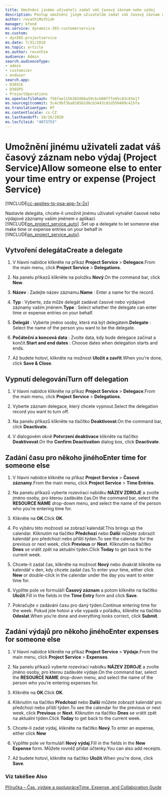 ```yaml
---
title: Umožnění jinému uživateli zadat váš časový záznam nebo výdaj
description: Postup umožnění jiným uživatelům zadat váš časový záznam nebo výdaj v Project Service
author: revathiMuthiah
manager: kfend
ms.service: dynamics-365-customerservice
ms.custom:
- dyn365-projectservice
ms.date: 7/31/2018
ms.topic: article
ms.author: revathim
audience: Admin
search.audienceType:
- admin
- customizer
- enduser
search.app:
- D365CE
- D365PS
- ProjectOperations
ms.openlocfilehash: f56fae115b383d66a59cbcb08fffe95c83c83e17
ms.sourcegitcommit: 5c4c9bf3ba018562d6cb3443c01d550489c415fa
ms.translationtype: HT
ms.contentlocale: cs-CZ
ms.lasthandoff: 10/16/2020
ms.locfileid: "4073753"
---
```

# <a name="allow-someone-else-to-enter-your-time-entry-or-expense-project-service"></a><span data-ttu-id="a96d0-103">Umožnění jinému uživateli zadat váš časový záznam nebo výdaj (Project Service)</span><span class="sxs-lookup"><span data-stu-id="a96d0-103">Allow someone else to enter your time entry or expense (Project Service)</span></span>

[!INCLUDE[cc-applies-to-psa-app-1x-2x](../includes/cc-applies-to-psa-app-1x-2x.md)]

<span data-ttu-id="a96d0-104">Nastavte delegáta, chcete-li umožnit jinému uživateli vytvářet časové nebo výdajové záznamy vaším jménem v aplikaci [!INCLUDE[pn_project_service_auto](../includes/pn-project-service-auto.md)] .</span><span class="sxs-lookup"><span data-stu-id="a96d0-104">Set up a delegate to let someone else make time or expense entries on your behalf in [!INCLUDE[pn_project_service_auto](../includes/pn-project-service-auto.md)].</span></span>  
  
## <a name="create-a-delegate"></a><span data-ttu-id="a96d0-105">Vytvoření delegáta</span><span class="sxs-lookup"><span data-stu-id="a96d0-105">Create a delegate</span></span>  
  
1.  <span data-ttu-id="a96d0-106">V hlavní nabídce klikněte na příkaz **Project Service** > **Delegace**.</span><span class="sxs-lookup"><span data-stu-id="a96d0-106">From the main menu, click **Project Service** > **Delegations**.</span></span>  
  
2.  <span data-ttu-id="a96d0-107">Na panelu příkazů klikněte na položku **Nový**.</span><span class="sxs-lookup"><span data-stu-id="a96d0-107">On the command bar, click **New**.</span></span>  
  
3. <span data-ttu-id="a96d0-108">**Název** : Zadejte název záznamu.</span><span class="sxs-lookup"><span data-stu-id="a96d0-108">**Name** : Enter a name for the record.</span></span>  
  
4. <span data-ttu-id="a96d0-109">**Typ** : Vyberte, zda může delegát zadávat časové nebo výdajové záznamy vaším jménem.</span><span class="sxs-lookup"><span data-stu-id="a96d0-109">**Type** : Select whether the delegate can enter time or expense entries on your behalf.</span></span>  
  
5. <span data-ttu-id="a96d0-110">**Delegát** : Vyberte jméno osoby, která má být delegátem.</span><span class="sxs-lookup"><span data-stu-id="a96d0-110">**Delegate** : Select the name of the person you want to be the delegate.</span></span>  
  
6. <span data-ttu-id="a96d0-111">**Počáteční a koncová data** : Zvolte data, kdy bude delegace začínat a končit.</span><span class="sxs-lookup"><span data-stu-id="a96d0-111">**Start and end dates** : Choose dates when delegation starts and ends.</span></span>  
  
7.  <span data-ttu-id="a96d0-112">Až budete hotovi, klikněte na možnost **Uložit a zavřít**.</span><span class="sxs-lookup"><span data-stu-id="a96d0-112">When you're done, click **Save & Close**.</span></span>  
  
## <a name="turn-off-delegation"></a><span data-ttu-id="a96d0-113">Vypnutí delegování</span><span class="sxs-lookup"><span data-stu-id="a96d0-113">Turn off delegation</span></span>  
  
1.  <span data-ttu-id="a96d0-114">V hlavní nabídce klikněte na příkaz **Project Service** > **Delegace**.</span><span class="sxs-lookup"><span data-stu-id="a96d0-114">From the main menu, click **Project Service** > **Delegations**.</span></span>  
  
2.  <span data-ttu-id="a96d0-115">Vyberte záznam delegace, který chcete vypnout.</span><span class="sxs-lookup"><span data-stu-id="a96d0-115">Select the delegation record you want to turn off.</span></span>  
  
3.  <span data-ttu-id="a96d0-116">Na panelu příkazů klikněte na tlačítko **Deaktivovat**.</span><span class="sxs-lookup"><span data-stu-id="a96d0-116">On the command bar, click **Deactivate**.</span></span>  
  
4.  <span data-ttu-id="a96d0-117">V dialogovém okně **Potvrzení deaktivace** klikněte na tlačítko **Deaktivovat**.</span><span class="sxs-lookup"><span data-stu-id="a96d0-117">On the **Confirm Deactivation** dialog box, click **Deactivate**.</span></span>  
  
## <a name="enter-time-for-someone-else"></a><span data-ttu-id="a96d0-118">Zadání času pro někoho jiného</span><span class="sxs-lookup"><span data-stu-id="a96d0-118">Enter time for someone else</span></span>  
  
1.  <span data-ttu-id="a96d0-119">V hlavní nabídce klikněte na příkaz **Project Service** > **Časové záznamy**.</span><span class="sxs-lookup"><span data-stu-id="a96d0-119">From the main menu, click **Project Service** > **Time Entries**.</span></span>  
  
2.  <span data-ttu-id="a96d0-120">Na panelu příkazů vyberte rozevírací nabídku **NÁZEV ZDROJE** a zvolte jméno osoby, pro kterou zadáváte čas.</span><span class="sxs-lookup"><span data-stu-id="a96d0-120">On the command bar, select the **RESOURCE NAME** drop-down menu, and select the name of the person who you’re entering time for.</span></span>  
  
3.  <span data-ttu-id="a96d0-121">Klikněte na **OK**.</span><span class="sxs-lookup"><span data-stu-id="a96d0-121">Click **OK**.</span></span>  
  
4.  <span data-ttu-id="a96d0-122">Po výběru této možnosti se zobrazí kalendář.</span><span class="sxs-lookup"><span data-stu-id="a96d0-122">This brings up the calendar.</span></span> <span data-ttu-id="a96d0-123">Kliknutím na tlačítko **Předchozí** nebo **Další** můžete zobrazit kalendář pro předchozí nebo příští týden.</span><span class="sxs-lookup"><span data-stu-id="a96d0-123">To see the calendar for the previous or next week, click **Previous** or **Next**.</span></span> <span data-ttu-id="a96d0-124">Kliknutím na tlačítko **Dnes** se vrátit zpět na aktuální týden.</span><span class="sxs-lookup"><span data-stu-id="a96d0-124">Click **Today** to get back to the current week.</span></span>  
  
5.  <span data-ttu-id="a96d0-125">Chcete-li zadat čas, klikněte na možnost **Nový** nebo dvakrát klikněte na kalendář v den, kdy chcete zadat čas.</span><span class="sxs-lookup"><span data-stu-id="a96d0-125">To enter your time, either click **New** or double-click in the calendar under the day you want to enter time for.</span></span>  
  
6.  <span data-ttu-id="a96d0-126">Vyplňte pole ve formuláři **Časový záznam** a potom klikněte na tlačítko **Uložit**.</span><span class="sxs-lookup"><span data-stu-id="a96d0-126">Fill in the fields in the **Time Entry** form and click **Save**.</span></span>  
  
7.  <span data-ttu-id="a96d0-127">Pokračujte v zadávání času pro daný týden.</span><span class="sxs-lookup"><span data-stu-id="a96d0-127">Continue entering time for the week.</span></span> <span data-ttu-id="a96d0-128">Pokud jste hotovi a vše vypadá v pořádku, klikněte na tlačítko **Odeslat**.</span><span class="sxs-lookup"><span data-stu-id="a96d0-128">When you’re done and everything looks correct, click **Submit**.</span></span>  
  
## <a name="enter-expenses-for-someone-else"></a><span data-ttu-id="a96d0-129">Zadání výdajů pro někoho jiného</span><span class="sxs-lookup"><span data-stu-id="a96d0-129">Enter expenses for someone else</span></span>  
  
1.  <span data-ttu-id="a96d0-130">V hlavní nabídce klikněte na příkaz **Project Service** > **Výdaje**.</span><span class="sxs-lookup"><span data-stu-id="a96d0-130">From the main menu, click **Project Service** > **Expenses**.</span></span>  
  
2.  <span data-ttu-id="a96d0-131">Na panelu příkazů vyberte rozevírací nabídku **NÁZEV ZDROJE** a zvolte jméno osoby, pro kterou zadáváte výdaje.</span><span class="sxs-lookup"><span data-stu-id="a96d0-131">On the command bar, select the **RESOURCE NAME** drop-down menu, and select the name of the person who you’re entering expenses for.</span></span>  
  
3.  <span data-ttu-id="a96d0-132">Klikněte na **OK**.</span><span class="sxs-lookup"><span data-stu-id="a96d0-132">Click **OK**.</span></span>  
  
4.  <span data-ttu-id="a96d0-133">Kliknutím na tlačítko **Předchozí** nebo **Další** můžete zobrazit kalendář pro předchozí nebo příští týden.</span><span class="sxs-lookup"><span data-stu-id="a96d0-133">To see the calendar for the previous or next week, click **Previous** or **Next**.</span></span> <span data-ttu-id="a96d0-134">Kliknutím na tlačítko **Dnes** se vrátit zpět na aktuální týden.</span><span class="sxs-lookup"><span data-stu-id="a96d0-134">Click **Today** to get back to the current week.</span></span>  
  
5.  <span data-ttu-id="a96d0-135">Chcete-li zadat výdaj, klikněte na tlačítko **Nový**.</span><span class="sxs-lookup"><span data-stu-id="a96d0-135">To enter an expense, either click **New**</span></span>  
  
6.  <span data-ttu-id="a96d0-136">Vyplňte pole ve formuláři **Nový výdaj**.</span><span class="sxs-lookup"><span data-stu-id="a96d0-136">Fill in the fields in the **New Expense** form.</span></span> <span data-ttu-id="a96d0-137">Můžete rovněž přidat účtenky.</span><span class="sxs-lookup"><span data-stu-id="a96d0-137">You can also add receipts.</span></span>  
  
7.  <span data-ttu-id="a96d0-138">Až budete hotovi, klikněte na tlačítko **Uložit**.</span><span class="sxs-lookup"><span data-stu-id="a96d0-138">When you’re done, click **Save**.</span></span>  
  
### <a name="see-also"></a><span data-ttu-id="a96d0-139">Viz také</span><span class="sxs-lookup"><span data-stu-id="a96d0-139">See Also</span></span>  
 [<span data-ttu-id="a96d0-140">Příručka – Čas, výdaje a spolupráce</span><span class="sxs-lookup"><span data-stu-id="a96d0-140">Time, Expense, and Collaboration Guide</span></span>](../psa/time-expense-collaboration-guide.md)

